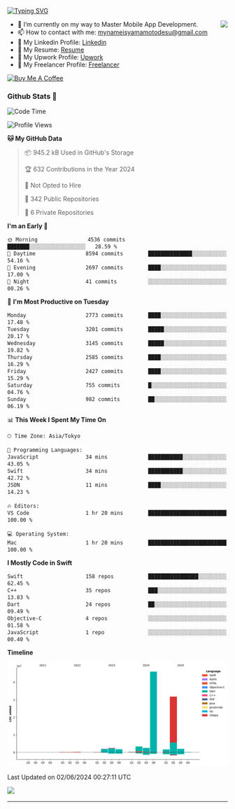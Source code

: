 
[![Typing SVG](https://readme-typing-svg.demolab.com/?lines=Thank+You+For+Visiting!!;You+Are+Welcome✨;I+am+Kyo+Yamamoto;Mobile+Developer)](https://git.io/typing-svg)
<p>
<img align="right" src="https://media.giphy.com/media/26ufdb3cYKwbRtYVW/giphy.gif" style="max-width:100%;" height="150px">

- 🌱 I’m currently on my way to Master Mobile App Development.
- 📫 How to contact with me: mynameisyamamotodesu@gmail.com
- 🔗 My Linkedin Profile: [Linkedin](https://www.linkedin.com/in/kyo-yamamoto-a2ab50239)
- 🔗 My Resume: [Resume](https://www.kickresume.com/cv/rNok4e/)
- 🔗 My Upwork Profile: [Upwork](https://www.upwork.com/freelancers/~01aa9115102bb4af25)
- 🔗 My Freelancer Profile: [Freelancer](https://www.freelancer.com/u/yamamotodesu)

<a href="https://www.buymeacoffee.com/kyoyamamoto" target="_blank"><img src="https://cdn.buymeacoffee.com/buttons/default-orange.png" alt="Buy Me A Coffee" height="41" width="174"></a>

### Github Stats 🥇 
<!--START_SECTION:waka-->
![Code Time](http://img.shields.io/badge/Code%20Time-705%20hrs%2058%20mins-blue)

![Profile Views](http://img.shields.io/badge/Profile%20Views-0-blue)

**🐱 My GitHub Data** 

> 📦 945.2 kB Used in GitHub's Storage 
 > 
> 🏆 632 Contributions in the Year 2024
 > 
> 🚫 Not Opted to Hire
 > 
> 📜 342 Public Repositories 
 > 
> 🔑 6 Private Repositories 
 > 
**I'm an Early 🐤** 

```text
🌞 Morning                4536 commits        ███████░░░░░░░░░░░░░░░░░░   28.59 % 
🌆 Daytime                8594 commits        ██████████████░░░░░░░░░░░   54.16 % 
🌃 Evening                2697 commits        ████░░░░░░░░░░░░░░░░░░░░░   17.00 % 
🌙 Night                  41 commits          ░░░░░░░░░░░░░░░░░░░░░░░░░   00.26 % 
```
📅 **I'm Most Productive on Tuesday** 

```text
Monday                   2773 commits        ████░░░░░░░░░░░░░░░░░░░░░   17.48 % 
Tuesday                  3201 commits        █████░░░░░░░░░░░░░░░░░░░░   20.17 % 
Wednesday                3145 commits        █████░░░░░░░░░░░░░░░░░░░░   19.82 % 
Thursday                 2585 commits        ████░░░░░░░░░░░░░░░░░░░░░   16.29 % 
Friday                   2427 commits        ████░░░░░░░░░░░░░░░░░░░░░   15.29 % 
Saturday                 755 commits         █░░░░░░░░░░░░░░░░░░░░░░░░   04.76 % 
Sunday                   982 commits         ██░░░░░░░░░░░░░░░░░░░░░░░   06.19 % 
```


📊 **This Week I Spent My Time On** 

```text
🕑︎ Time Zone: Asia/Tokyo

💬 Programming Languages: 
JavaScript               34 mins             ███████████░░░░░░░░░░░░░░   43.05 % 
Swift                    34 mins             ███████████░░░░░░░░░░░░░░   42.72 % 
JSON                     11 mins             ████░░░░░░░░░░░░░░░░░░░░░   14.23 % 

🔥 Editors: 
VS Code                  1 hr 20 mins        █████████████████████████   100.00 % 

💻 Operating System: 
Mac                      1 hr 20 mins        █████████████████████████   100.00 % 
```

**I Mostly Code in Swift** 

```text
Swift                    158 repos           ████████████████░░░░░░░░░   62.45 % 
C++                      35 repos            ███░░░░░░░░░░░░░░░░░░░░░░   13.83 % 
Dart                     24 repos            ██░░░░░░░░░░░░░░░░░░░░░░░   09.49 % 
Objective-C              4 repos             ░░░░░░░░░░░░░░░░░░░░░░░░░   01.58 % 
JavaScript               1 repo              ░░░░░░░░░░░░░░░░░░░░░░░░░   00.40 % 
```



**Timeline**

![Lines of Code chart](https://raw.githubusercontent.com/YamamotoDesu/YamamotoDesu/main/assets/bar_graph.png)


 Last Updated on 02/06/2024 00:27:11 UTC
<!--END_SECTION:waka-->

![](https://github-profile-summary-cards.vercel.app/api/cards/profile-details?username=YamamotoDesu&theme=vue)

----
